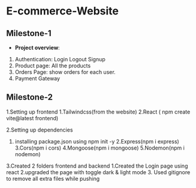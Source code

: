# E-commerce-Website






## Milestone-1

* **Project overview**:  
1. Authentication: Login Logout Signup
2. Product page: All the products
3. Orders Page: show orders for each user.
4. Payment Gateway

## Milestone-2
1.Setting up frontend
  1.Tailwindcss(from the website)
  2.React ( npm create vite@latest frontend)
  
2.Setting up dependencies 
  1. installing package.json using npm init -y
  2.Express(npm i express)
  3.Cors(npm i cors)
  4.Mongoose(npm i mongoose)
  5.Nodemon(npm i nodemon)

3.Created 2 folders frontend and backend
1.Created the Login page using react
2.upgraded the page with toggle dark & light mode
3. Used gitignore to remove all extra files while pushing
